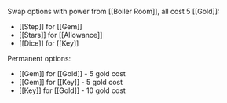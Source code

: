 Swap options with power from [[Boiler Room]], all cost 5 [[Gold]]:
- [[Step]] for [[Gem]]
- [[Stars]] for [[Allowance]]
- [[Dice]] for [[Key]]

Permanent options:
- [[Gem]] for [[Gold]] - 5 gold cost
- [[Gem]] for [[Key]] - 5 gold cost
- [[Key]] for [[Gold]] - 10 gold cost